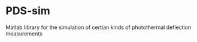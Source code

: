 # PDS-sim
Matlab library for the simulation of certian kinds of photothermal deflection measurements

